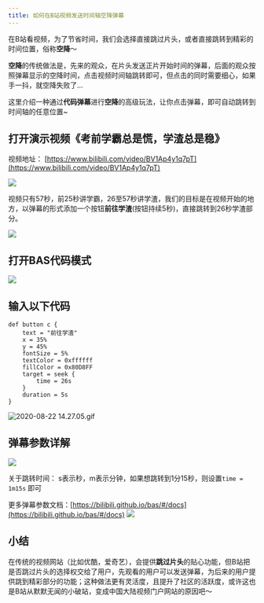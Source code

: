 ```yaml
---
title: 如何在B站视频发送时间轴空降弹幕
---
```




在B站看视频，为了节省时间，我们会选择直接跳过片头，或者直接跳转到精彩的时间位置，俗称**空降**～

**空降**的传统做法是，先来的观众，在片头发送正片开始时间的弹幕，后面的观众按照弹幕显示的空降时间，点击视频时间轴跳转即可，但点击的同时需要细心，如果手一抖，就空降失败了...

这里介绍一种通过**代码弹幕**进行**空降**的高级玩法，让你点击弹幕，即可自动跳转到时间轴的任意位置~


## 打开演示视频《考前学霸总是慌，学渣总是稳》

视频地址： [https://www.bilibili.com/video/BV1Ap4y1q7pT](https://www.bilibili.com/video/BV1Ap4y1q7pT)

![](https://www.v2fy.com/asset/0i/jikemiji/jikemiji-md/kr-000105.assets/1240-20200822150352390.png)

视频只有57秒，前25秒讲学霸，26至57秒讲学渣，我们的目标是在视频开始的地方，以弹幕的形式添加一个按钮**前往学渣**(按钮持续5秒)，直接跳转到26秒学渣部分。

![](https://www.v2fy.com/asset/0i/jikemiji/jikemiji-md/kr-000105.assets/strip-20200822150353303.gif)


## 打开BAS代码模式

![](https://www.v2fy.com/asset/0i/jikemiji/jikemiji-md/kr-000105.assets/strip.gif)


## 输入以下代码

```
def button c {
    text = "前往学渣"
    x = 35%
    y = 45%
    fontSize = 5%
    textColor = 0xffffff
    fillColor = 0x80D8FF
    target = seek {
        time = 26s
    }
    duration = 5s
}
```

![2020-08-22 14.27.05.gif](https://www.v2fy.com/asset/0i/jikemiji/jikemiji-md/kr-000105.assets/strip-20200822150353243.gif)

## 弹幕参数详解

![](https://www.v2fy.com/asset/0i/jikemiji/jikemiji-md/kr-000105.assets/1240-20200822150352532.png)

关于跳转时间： s表示秒，m表示分钟，如果想跳转到1分15秒，则设置`time = 1m15s` 即可

更多弹幕参数文档：[https://bilibili.github.io/bas/#/docs](https://bilibili.github.io/bas/#/docs)
![](https://www.v2fy.com/asset/0i/jikemiji/jikemiji-md/kr-000105.assets/1240-20200822150352456.png)

## 小结

在传统的视频网站（比如优酷，爱奇艺），会提供**跳过片头**的贴心功能，但B站把是否跳过片头的选择权交给了用户，先观看的用户可以发送弹幕，为后来的用户提供跳到精彩部分的功能；这种做法更有灵活度，且提升了社区的活跃度，或许这也是B站从默默无闻的小破站，变成中国大陆视频门户网站的原因吧～